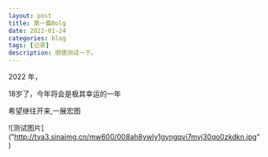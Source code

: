 ```yaml
---
layout: post
title: 第一篇Bolg
date: 2022-01-24
categories: blog
tags: [记录]
description: 顺便测试一下。
---
```


2022 年，

18岁了，今年将会是极其幸运的一年

希望继往开来,一展宏图

![测试图片]
("http://tva3.sinaimg.cn/mw600/008ah8ywly1gyngqvi7mvj30qo0zkdkn.jpg")








